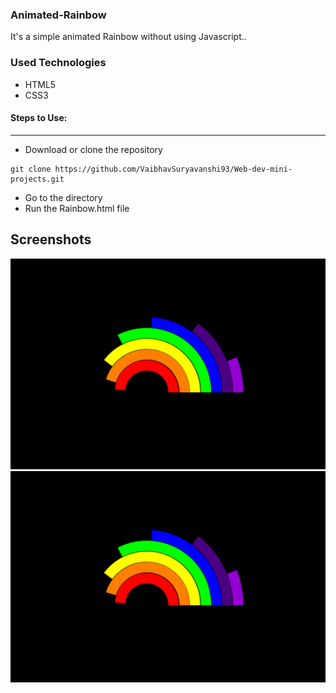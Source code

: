 ### Animated-Rainbow

It's a simple animated Rainbow without using Javascript..


### Used Technologies
  * HTML5
  * CSS3
  


#### Steps to Use:

---

- Download or clone the repository

```
git clone https://github.com/VaibhavSuryavanshi93/Web-dev-mini-projects.git
```

- Go to the directory
- Run the Rainbow.html file


## Screenshots 
![Rainbow](rainbow.png)
![Default View](rainbow.png)

